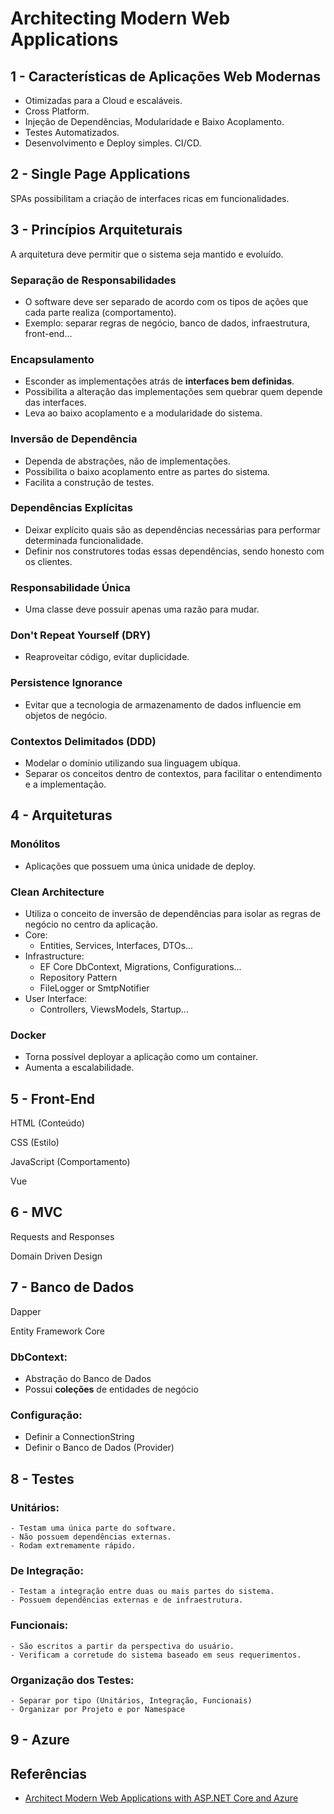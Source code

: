 # Architecting Modern Web Applications

## 1 - Características de Aplicações Web Modernas

- Otimizadas para a Cloud e escaláveis.
- Cross Platform.
- Injeção de Dependências, Modularidade e Baixo Acoplamento.
- Testes Automatizados.
- Desenvolvimento e Deploy simples. CI/CD.

## 2 - Single Page Applications

SPAs possibilitam a criação de interfaces ricas em funcionalidades.

## 3 - Princípios Arquiteturais

A arquitetura deve permitir que o sistema seja mantido e evoluído.

### Separação de Responsabilidades
- O software deve ser separado de acordo com os tipos de ações que cada parte realiza (comportamento).
- Exemplo: separar regras de negócio, banco de dados, infraestrutura, front-end...

### Encapsulamento
- Esconder as implementações atrás de **interfaces bem definidas**.
- Possibilita a alteração das implementações sem quebrar quem depende das interfaces.
- Leva ao baixo acoplamento e a modularidade do sistema.

### Inversão de Dependência
- Dependa de abstrações, não de implementações.
- Possibilita o baixo acoplamento entre as partes do sistema.
- Facilita a construção de testes.

### Dependências Explícitas
- Deixar explícito quais são as dependências necessárias para performar determinada funcionalidade.
- Definir nos construtores todas essas dependências, sendo honesto com os clientes.

### Responsabilidade Única
- Uma classe deve possuir apenas uma razão para mudar.

### Don't Repeat Yourself (DRY)
- Reaproveitar código, evitar duplicidade.

### Persistence Ignorance
- Evitar que a tecnologia de armazenamento de dados influencie em objetos de negócio.

### Contextos Delimitados (DDD)
- Modelar o domínio utilizando sua linguagem ubíqua.
- Separar os conceitos dentro de contextos, para facilitar o entendimento e a implementação.

## 4 - Arquiteturas

### Monólitos
- Aplicações que possuem uma única unidade de deploy.

### Clean Architecture
- Utiliza o conceito de inversão de dependências para isolar as regras de negócio no centro da aplicação.
- Core:
    - Entities, Services, Interfaces, DTOs...
- Infrastructure:   
    - EF Core DbContext, Migrations, Configurations...
    - Repository Pattern
    - FileLogger or SmtpNotifier
- User Interface:
    - Controllers, ViewsModels, Startup...

### Docker
- Torna possível deployar a aplicação como um container.
- Aumenta a escalabilidade.

## 5 - Front-End

HTML (Conteúdo)

CSS (Estilo)

JavaScript (Comportamento)

Vue

## 6 - MVC

Requests and Responses

Domain Driven Design

## 7 - Banco de Dados

Dapper

Entity Framework Core

### DbContext:
- Abstração do Banco de Dados
- Possui **coleções** de entidades de negócio

### Configuração:
- Definir a ConnectionString
- Definir o Banco de Dados (Provider)

## 8 - Testes

### Unitários:
    - Testam uma única parte do software.
    - Não possuem dependências externas.
    - Rodam extremamente rápido.

### De Integração:
    - Testam a integração entre duas ou mais partes do sistema.
    - Possuem dependências externas e de infraestrutura.

### Funcionais:
    - São escritos a partir da perspectiva do usuário.
    - Verificam a corretude do sistema baseado em seus requerimentos.

### Organização dos Testes:
    - Separar por tipo (Unitários, Integração, Funcionais)
    - Organizar por Projeto e por Namespace

## 9 - Azure






## Referências
- [Architect Modern Web Applications with ASP.NET Core and Azure](https://docs.microsoft.com/en-us/dotnet/architecture/modern-web-apps-azure/)
